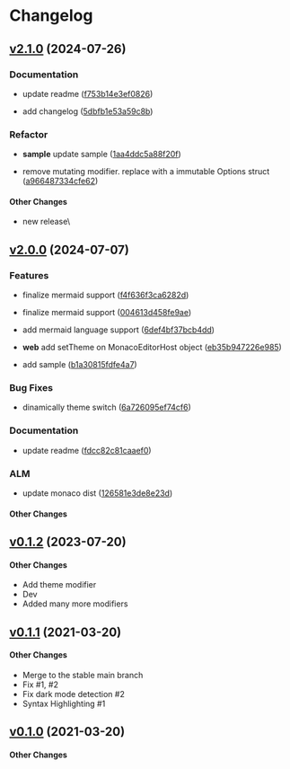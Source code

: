 # Changelog



<!-- "name: v2.1.0" is a release tag -->

## [v2.1.0](https://github.com/bsorrentino/SwiftyMonaco/releases/tag/v2.1.0) (2024-07-26)



### Documentation

 -  update readme ([f753b14e3ef0826](https://github.com/bsorrentino/SwiftyMonaco/commit/f753b14e3ef0826501f655798c39029e3301e4a9))

 -  add changelog ([5dbfb1e53a59c8b](https://github.com/bsorrentino/SwiftyMonaco/commit/5dbfb1e53a59c8bad7ca513d233bd88736a6485e))


### Refactor

 -  **sample**  update sample ([1aa4ddc5a88f20f](https://github.com/bsorrentino/SwiftyMonaco/commit/1aa4ddc5a88f20f1447ef24cb156dab3e9446b77))
   
 -  remove mutating modifier. replace with a immutable Options struct ([a966487334cfe62](https://github.com/bsorrentino/SwiftyMonaco/commit/a966487334cfe6235ca8aa8c4cf64a5fc3856e32))
   


#### Other Changes
* new release\\



<!-- "name: v2.0.0" is a release tag -->

## [v2.0.0](https://github.com/bsorrentino/SwiftyMonaco/releases/tag/v2.0.0) (2024-07-07)

### Features

 *  finalize mermaid support ([f4f636f3ca6282d](https://github.com/bsorrentino/SwiftyMonaco/commit/f4f636f3ca6282d06ff405bee6668fad0e7246ea))
   
 *  finalize mermaid support ([004613d458fe9ae](https://github.com/bsorrentino/SwiftyMonaco/commit/004613d458fe9aed7d8139ddbb45ec45f2bd1e8a))
   
 *  add mermaid language support ([6def4bf37bcb4dd](https://github.com/bsorrentino/SwiftyMonaco/commit/6def4bf37bcb4ddda113d76be3a8c013ba6790d7))
   
 *  **web**  add setTheme on MonacoEditorHost object ([eb35b947226e985](https://github.com/bsorrentino/SwiftyMonaco/commit/eb35b947226e9853d621a0b892f6a5cc98d998b3))
   
 *  add sample ([b1a30815fdfe4a7](https://github.com/bsorrentino/SwiftyMonaco/commit/b1a30815fdfe4a729ded0007a5727b9bcf5111e4))
   

### Bug Fixes

 -  dinamically theme switch ([6a726095ef74cf6](https://github.com/bsorrentino/SwiftyMonaco/commit/6a726095ef74cf69eec31a18f1b56f7a387f0416))


### Documentation

 -  update readme ([fdcc82c81caaef0](https://github.com/bsorrentino/SwiftyMonaco/commit/fdcc82c81caaef02340e72c227b16d63e31d7c33))



### ALM 

 -  update monaco dist ([126581e3de8e23d](https://github.com/bsorrentino/SwiftyMonaco/commit/126581e3de8e23d314ead3e05f70c3ac93202543))
   

#### Other Changes



<!-- "name: v0.1.2" is a release tag -->

## [v0.1.2](https://github.com/bsorrentino/SwiftyMonaco/releases/tag/v0.1.2) (2023-07-20)






#### Other Changes
* Add theme modifier
* Dev
* Added many more modifiers



<!-- "name: v0.1.1" is a release tag -->

## [v0.1.1](https://github.com/bsorrentino/SwiftyMonaco/releases/tag/v0.1.1) (2021-03-20)






#### Other Changes
* Merge to the stable main branch
* Fix #1, #2
* Fix dark mode detection #2
* Syntax Highlighting #1



<!-- "name: v0.1.0" is a release tag -->

## [v0.1.0](https://github.com/bsorrentino/SwiftyMonaco/releases/tag/v0.1.0) (2021-03-20)






#### Other Changes

